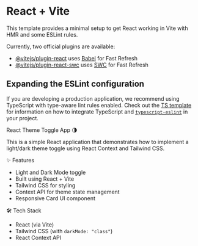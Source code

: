 # React + Vite

This template provides a minimal setup to get React working in Vite with HMR and some ESLint rules.

Currently, two official plugins are available:

- [@vitejs/plugin-react](https://github.com/vitejs/vite-plugin-react/blob/main/packages/plugin-react) uses [Babel](https://babeljs.io/) for Fast Refresh
- [@vitejs/plugin-react-swc](https://github.com/vitejs/vite-plugin-react/blob/main/packages/plugin-react-swc) uses [SWC](https://swc.rs/) for Fast Refresh

## Expanding the ESLint configuration

If you are developing a production application, we recommend using TypeScript with type-aware lint rules enabled. Check out the [TS template](https://github.com/vitejs/vite/tree/main/packages/create-vite/template-react-ts) for information on how to integrate TypeScript and [`typescript-eslint`](https://typescript-eslint.io) in your project.

React Theme Toggle App 🌗

This is a simple React application that demonstrates how to implement a light/dark theme toggle using React Context and Tailwind CSS.

✨ Features

- Light and Dark Mode toggle
- Built using React + Vite
- Tailwind CSS for styling
- Context API for theme state management
- Responsive Card UI component


🛠️ Tech Stack

- React (via Vite)
- Tailwind CSS (with `darkMode: "class"`)
- React Context API
